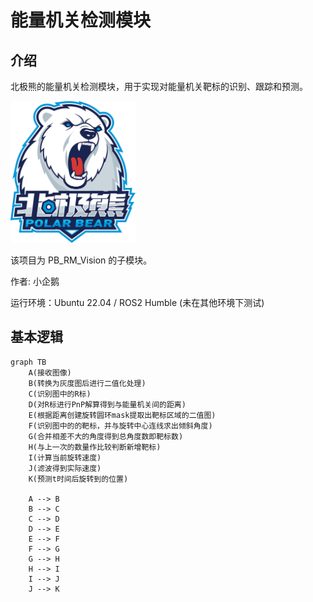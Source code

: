 # 能量机关检测模块
## 介绍
北极熊的能量机关检测模块，用于实现对能量机关靶标的识别、跟踪和预测。

<!-- ![pb_logo](../../docs/pb_logo.png) -->

<img src="../../docs/pb_logo.png" alt="WarehouseNetworkDiagram_1" width="200"/>

该项目为 PB_RM_Vision 的子模块。

作者: 小企鹅

运行环境：Ubuntu 22.04 / ROS2 Humble (未在其他环境下测试)

## 基本逻辑

~~~mermaid
graph TB
    A(接收图像)
    B(转换为灰度图后进行二值化处理)
    C(识别图中的R标)
    D(对R标进行PnP解算得到与能量机关间的距离)
    E(根据距离创建旋转圆环mask提取出靶标区域的二值图)
    F(识别图中的的靶标，并与旋转中心连线求出倾斜角度)
    G(合并相差不大的角度得到总角度数即靶标数)
    H(与上一次的数量作比较判断新增靶标)
    I(计算当前旋转速度)
    J(滤波得到实际速度)
    K(预测t时间后旋转到的位置)

    A --> B
    B --> C
    C --> D
    D --> E
    E --> F
    F --> G
    G --> H
    H --> I
    I --> J
    J --> K
~~~
